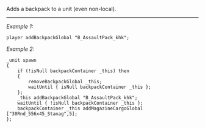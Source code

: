 Adds a backpack to a unit (even non-local).


---
*Example 1:*
```sqf
player addBackpackGlobal "B_AssaultPack_khk";
```

*Example 2:*
```sqf
_unit spawn 
{
	if (!isNull backpackContainer _this) then
	{
		removeBackpackGlobal _this;
		waitUntil { isNull backpackContainer _this };
	};
	_this addBackpackGlobal "B_AssaultPack_khk";
	waitUntil { !isNull backpackContainer _this };
	backpackContainer _this addMagazineCargoGlobal ["30Rnd_556x45_Stanag",5];
};
```